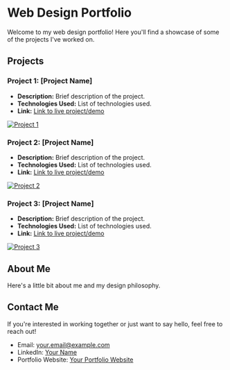 # Web Design Portfolio

Welcome to my web design portfolio! Here you'll find a showcase of some of the projects I've worked on.

## Projects

### Project 1: [Project Name]

- **Description:** Brief description of the project.
- **Technologies Used:** List of technologies used.
- **Link:** [Link to live project/demo](#)

[![Project 1](project1_screenshot.png)](project1_link)

### Project 2: [Project Name]

- **Description:** Brief description of the project.
- **Technologies Used:** List of technologies used.
- **Link:** [Link to live project/demo](#)

[![Project 2](project2_screenshot.png)](project2_link)

### Project 3: [Project Name]

- **Description:** Brief description of the project.
- **Technologies Used:** List of technologies used.
- **Link:** [Link to live project/demo](#)

[![Project 3](project3_screenshot.png)](project3_link)

## About Me

Here's a little bit about me and my design philosophy.

## Contact Me

If you're interested in working together or just want to say hello, feel free to reach out!

- Email: [your.email@example.com](mailto:your.email@example.com)
- LinkedIn: [Your Name](https://www.linkedin.com/in/yourname/)
- Portfolio Website: [Your Portfolio Website](https://www.yourportfoliosite.com)

